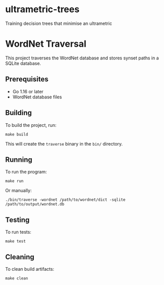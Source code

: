 # ultrametric-trees
Training decision trees that minimise an ultrametric


# WordNet Traversal

This project traverses the WordNet database and stores synset paths in a SQLite database.

## Prerequisites

- Go 1.16 or later
- WordNet database files

## Building

To build the project, run:

```
make build
```

This will create the `traverse` binary in the `bin/` directory.

## Running

To run the program:

```
make run
```

Or manually:

```
./bin/traverse -wordnet /path/to/wordnet/dict -sqlite /path/to/output/wordnet.db
```

## Testing

To run tests:

```
make test
```

## Cleaning

To clean build artifacts:

```
make clean
```
